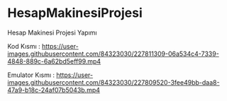 # HesapMakinesiProjesi

Hesap Makinesi Projesi Yapımı 

Kod Kısmı       : https://user-images.githubusercontent.com/84323030/227811309-06a534c4-7339-4848-889c-6a62bd5eff99.mp4

Emulator Kısmı  : https://user-images.githubusercontent.com/84323030/227809520-3fee49bb-daa8-47a9-b18c-24af07b5043b.mp4


















